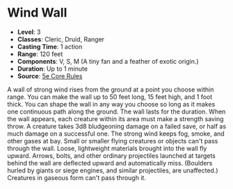# Wind Wall

- **Level**: 3
- **Classes**: Cleric, Druid, Ranger
- **Casting Time**: 1 action
- **Range**: 120 feet
- **Components**: V, S, M (A tiny fan and a feather of exotic origin.)
- **Duration**: Up to 1 minute
- **Source**: [5e Core Rules](http://dnd.wizards.com/articles/features/systems-reference-document-srd)

A wall of strong wind rises from the ground at a point you choose within range. You can make the wall up to 50 feet long, 15 feet high, and 1 foot thick. You can shape the wall in any way you choose so long as it makes one continuous path along the ground. The wall lasts for the duration. When the wall appears, each creature within its area must make a strength saving throw. A creature takes 3d8 bludgeoning damage on a failed save, or half as much damage on a successful one. The strong wind keeps fog, smoke, and other gases at bay. Small or smaller flying creatures or objects can't pass through the wall. Loose, lightweight materials brought into the wall fly upward. Arrows, bolts, and other ordinary projectiles launched at targets behind the wall are deflected upward and automatically miss. (Boulders hurled by giants or siege engines, and similar projectiles, are unaffected.) Creatures in gaseous form can't pass through it.

